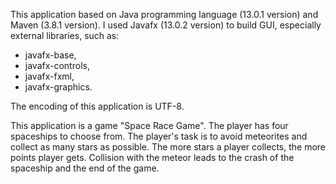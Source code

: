 This application based on Java programming language (13.0.1 version) and Maven (3.8.1 version). I used Javafx (13.0.2 version) to build GUI, especially external libraries, such as:
- javafx-base,
- javafx-controls,
- javafx-fxml,
- javafx-graphics.

The encoding of this application is UTF-8.
 
This application is a game "Space Race Game". 
The player has four spaceships to choose from. 
The player's task is to avoid meteorites and collect as many stars as possible. 
The more stars a player collects, the more points player gets. 
Collision with the meteor leads to the crash of the spaceship and the end of the game.
